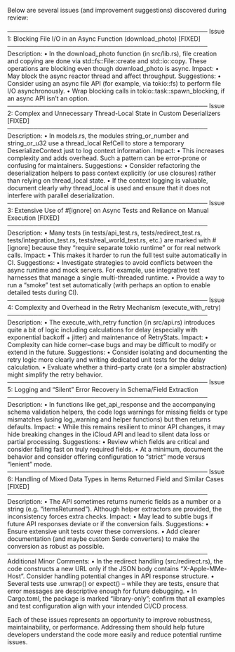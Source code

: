Below are several issues (and improvement suggestions) discovered during review:

──────────────────────────────────────────────
Issue 1: Blocking File I/O in an Async Function (download_photo) [FIXED]
──────────────────────────────────────────────
Description:
• In the download_photo function (in src/lib.rs), file creation and copying are done via std::fs::File::create and std::io::copy. These operations are blocking even though download_photo is async.
Impact:
• May block the async reactor thread and affect throughput.
Suggestions:
• Consider using an async file API (for example, via tokio::fs) to perform file I/O asynchronously.
• Wrap blocking calls in tokio::task::spawn_blocking, if an async API isn’t an option.
──────────────────────────────────────────────
Issue 2: Complex and Unnecessary Thread-Local State in Custom Deserializers [FIXED]
──────────────────────────────────────────────
Description:
• In models.rs, the modules string_or_number and string_or_u32 use a thread_local RefCell to store a temporary DeserializeContext just to log context information.
Impact:
• This increases complexity and adds overhead. Such a pattern can be error-prone or confusing for maintainers.
Suggestions:
• Consider refactoring the deserialization helpers to pass context explicitly (or use closures) rather than relying on thread_local state.
• If the context logging is valuable, document clearly why thread_local is used and ensure that it does not interfere with parallel deserialization.
──────────────────────────────────────────────
Issue 3: Extensive Use of #[ignore] on Async Tests and Reliance on Manual Execution [FIXED]
──────────────────────────────────────────────
Description:
• Many tests (in tests/api_test.rs, tests/redirect_test.rs, tests/integration_test.rs, tests/real_world_test.rs, etc.) are marked with #[ignore] because they “require separate tokio runtime” or for real network calls.
Impact:
• This makes it harder to run the full test suite automatically in CI.
Suggestions:
• Investigate strategies to avoid conflicts between the async runtime and mock servers. For example, use integrative test harnesses that manage a single multi-threaded runtime.
• Provide a way to run a “smoke” test set automatically (with perhaps an option to enable detailed tests during CI).
──────────────────────────────────────────────
Issue 4: Complexity and Overhead in the Retry Mechanism (execute_with_retry)
──────────────────────────────────────────────
Description:
• The execute_with_retry function (in src/api.rs) introduces quite a bit of logic including calculations for delay (especially with exponential backoff + jitter) and maintenance of RetryStats.
Impact:
• Complexity can hide corner–case bugs and may be difficult to modify or extend in the future.
Suggestions:
• Consider isolating and documenting the retry logic more clearly and writing dedicated unit tests for the delay calculation.
• Evaluate whether a third–party crate (or a simpler abstraction) might simplify the retry behavior.
──────────────────────────────────────────────
Issue 5: Logging and “Silent” Error Recovery in Schema/Field Extraction
──────────────────────────────────────────────
Description:
• In functions like get_api_response and the accompanying schema validation helpers, the code logs warnings for missing fields or type mismatches (using log_warning and helper functions) but then returns defaults.
Impact:
• While this remains resilient to minor API changes, it may hide breaking changes in the iCloud API and lead to silent data loss or partial processing.
Suggestions:
• Review which fields are critical and consider failing fast on truly required fields.
• At a minimum, document the behavior and consider offering configuration to “strict” mode versus “lenient” mode.
──────────────────────────────────────────────
Issue 6: Handling of Mixed Data Types in Items Returned Field and Similar Cases [FIXED]
──────────────────────────────────────────────
Description:
• The API sometimes returns numeric fields as a number or a string (e.g. “itemsReturned”). Although helper extractors are provided, the inconsistency forces extra checks.
Impact:
• May lead to subtle bugs if future API responses deviate or if the conversion fails.
Suggestions:
• Ensure extensive unit tests cover these conversions.
• Add clearer documentation (and maybe custom Serde converters) to make the conversion as robust as possible.
──────────────────────────────────────────────
Additional Minor Comments:
• In the redirect handling (src/redirect.rs), the code constructs a new URL only if the JSON body contains “X-Apple-MMe-Host”. Consider handling potential changes in API response structure.
• Several tests use .unwrap() or expect() – while they are tests, ensure that error messages are descriptive enough for future debugging.
• In Cargo.toml, the package is marked “library-only”; confirm that all examples and test configuration align with your intended CI/CD process.

Each of these issues represents an opportunity to improve robustness, maintainability, or performance. Addressing them should help future developers understand the code more easily and reduce potential runtime issues.
